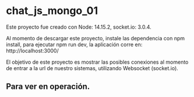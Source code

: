 # chat_js_mongo_01

Este proyecto fue creado con Node: 14.15.2, socket.io: 3.0.4.

Al momento de descargar este proyecto, instale las dependencia con npm install, para ejecutar npm run dev, la aplicación corre en: http://localhost:3000/

El objetivo de este proyecto es mostrar las posibles conexiones al momento de entrar a la url de nuestro sistemas, utilizando Websocket (socket.io). 


## Para ver en operación.


